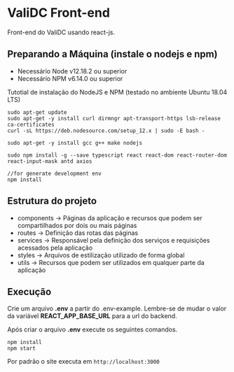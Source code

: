 # ValiDC Front-end

Front-end do ValiDC usando react-js.

## Preparando a Máquina (instale o nodejs e npm)

- Necessário Node v12.18.2 ou superior
- Necessário NPM v6.14.0 ou superior

Tutotial de instalação do NodeJS e NPM (testado no ambiente Ubuntu 18.04 LTS)

```
sudo apt-get update
sudo apt-get -y install curl dirmngr apt-transport-https lsb-release ca-certificates
curl -sL https://deb.nodesource.com/setup_12.x | sudo -E bash -

sudo apt-get -y install gcc g++ make nodejs

sudo npm install -g --save typescript react react-dom react-router-dom react-input-mask antd axios

//for generate development env
npm install
```

## Estrutura do projeto

- components → Páginas da aplicação e recursos que podem ser compartilhados por dois ou mais páginas
- routes → Definição das rotas das páginas
- services → Responsável pela definição dos serviços e requisições acessados pela aplicação
- styles → Arquivos de estilização utilizado de forma global
- utils → Recursos que podem ser utilizados em qualquer parte da aplicação

## Execução

Crie um arquivo <b>.env</b> a partir do .env-example. Lembre-se de mudar o valor da variável <b>REACT_APP_BASE_URL</b> para a url do backend.

Após criar o arquivo <b>.env</b> execute os seguintes comandos.
```
npm install
npm start
```

Por padrão o site executa em `http://localhost:3000`
